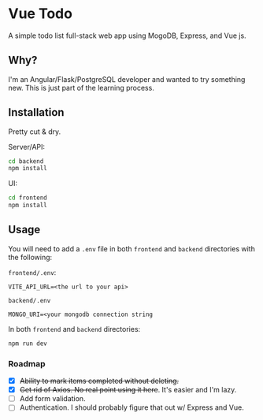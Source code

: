 # Vue Todo

A simple todo list full-stack web app using MogoDB, Express, and Vue js.

## Why?
I'm an Angular/Flask/PostgreSQL developer and wanted to try something new. This is just part of the learning process.

## Installation
Pretty cut & dry. 

Server/API:
```bash
cd backend
npm install
```

UI:
```bash
cd frontend
npm install
```

## Usage
You will need to add a `.env` file in both `frontend` and `backend` directories with the following:

`frontend/.env`:
```
VITE_API_URL=<the url to your api>
```

`backend/.env`
```
MONGO_URI=<your mongodb connection string
```

In both `frontend` and `backend` directories:
```bash
npm run dev
```

### Roadmap
- [x] ~~Ability to mark items completed without deleting.~~
- [x] ~~Get rid of Axios. No real point using it here~~. It's easier and I'm lazy.
- [ ] Add form validation.
- [ ] Authentication. I should probably figure that out w/ Express and Vue.